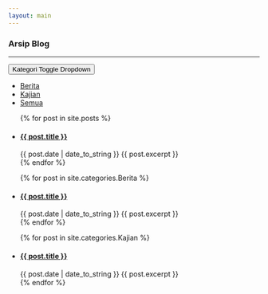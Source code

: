 ```yaml
---
layout: main
---
```


### Arsip Blog
---

<div class="btn-group">
  <button type="button" class="btn btn-danger">Kategori
    <span class="caret"></span>
    <span class="sr-only">Toggle Dropdown</span>
  </button>
  <ul class="dropdown-menu" role="menu">
    <li><a href="#berita" data-toggle="tab">Berita</a></li>
    <li><a href="#kajian" data-toggle="tab">Kajian</a></li>
    <li><a href="#all" data-toggle="tab">Semua</a></li>
  </ul>
</div>

<div class="content">
  <div class="tab-content">
    <div class="tab-pane active" id="all">
      <ul>
        {% for post in site.posts %}
          <li><h4><a href="{{ site.baseurl }}{{ post.url }}">{{ post.title }}</a></h4>
          <span>{{ post.date | date_to_string }}</span>
          {{ post.excerpt }}</li>
        {% endfor %}
      </ul>
    </div>
    <div class="tab-pane" id="berita">
      <ul>
        {% for post in site.categories.Berita %}
          <li><h4><a href="{{ site.baseurl }}{{ post.url }}">{{ post.title }}</a></h4>
          <span>{{ post.date | date_to_string }}</span>
          {{ post.excerpt }}</li>
        {% endfor %}
      </ul>
    </div>
    <div class="tab-pane" id="kajian">
      <ul>
        {% for post in site.categories.Kajian %}
          <li><h4><a href="{{ site.baseurl }}{{ post.url }}">{{ post.title }}</a></h4>
          <span>{{ post.date | date_to_string }}</span>
          {{ post.excerpt }}</li>
        {% endfor %}
      </ul>
    </div>
  </div>
</div>
